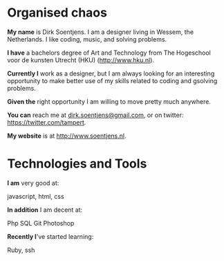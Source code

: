 # Organised chaos
**My name** is Dirk Soentjens. I am a designer living in Wessem, the Netherlands. I like coding, music, and solving problems.

**I have** a bachelors degree of Art and Technology from The Hogeschool voor de kunsten Utrecht (HKU) (http://www.hku.nl).

**Currently I** work as a designer, but I am always looking for an interesting opportunity to make better use of my skills related to coding and gsolving problems.

**Given the** right opportunity I am willing to move pretty much anywhere.

**You can** reach me at dirk.soentjens@gmail.com, or on twitter: https://twitter.com/tampert.

**My website** is at http://www.soentjens.nl.

# Technologies and Tools
**I am** very good at:

javascript, html, css

**In addition** I am decent at:

Php
SQL
Git
Photoshop

**Recently I**'ve started learning:

Ruby, ssh